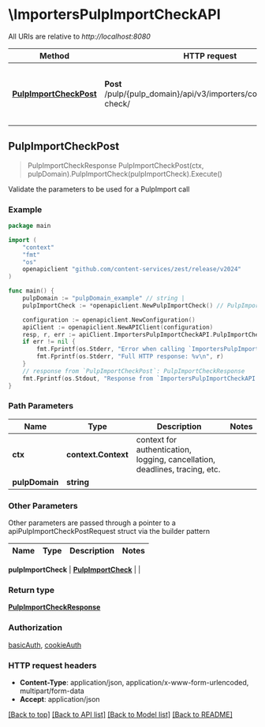# \ImportersPulpImportCheckAPI

All URIs are relative to *http://localhost:8080*

Method | HTTP request | Description
------------- | ------------- | -------------
[**PulpImportCheckPost**](ImportersPulpImportCheckAPI.md#PulpImportCheckPost) | **Post** /pulp/{pulp_domain}/api/v3/importers/core/pulp/import-check/ | Validate the parameters to be used for a PulpImport call



## PulpImportCheckPost

> PulpImportCheckResponse PulpImportCheckPost(ctx, pulpDomain).PulpImportCheck(pulpImportCheck).Execute()

Validate the parameters to be used for a PulpImport call



### Example

```go
package main

import (
	"context"
	"fmt"
	"os"
	openapiclient "github.com/content-services/zest/release/v2024"
)

func main() {
	pulpDomain := "pulpDomain_example" // string | 
	pulpImportCheck := *openapiclient.NewPulpImportCheck() // PulpImportCheck | 

	configuration := openapiclient.NewConfiguration()
	apiClient := openapiclient.NewAPIClient(configuration)
	resp, r, err := apiClient.ImportersPulpImportCheckAPI.PulpImportCheckPost(context.Background(), pulpDomain).PulpImportCheck(pulpImportCheck).Execute()
	if err != nil {
		fmt.Fprintf(os.Stderr, "Error when calling `ImportersPulpImportCheckAPI.PulpImportCheckPost``: %v\n", err)
		fmt.Fprintf(os.Stderr, "Full HTTP response: %v\n", r)
	}
	// response from `PulpImportCheckPost`: PulpImportCheckResponse
	fmt.Fprintf(os.Stdout, "Response from `ImportersPulpImportCheckAPI.PulpImportCheckPost`: %v\n", resp)
}
```

### Path Parameters


Name | Type | Description  | Notes
------------- | ------------- | ------------- | -------------
**ctx** | **context.Context** | context for authentication, logging, cancellation, deadlines, tracing, etc.
**pulpDomain** | **string** |  | 

### Other Parameters

Other parameters are passed through a pointer to a apiPulpImportCheckPostRequest struct via the builder pattern


Name | Type | Description  | Notes
------------- | ------------- | ------------- | -------------

 **pulpImportCheck** | [**PulpImportCheck**](PulpImportCheck.md) |  | 

### Return type

[**PulpImportCheckResponse**](PulpImportCheckResponse.md)

### Authorization

[basicAuth](../README.md#basicAuth), [cookieAuth](../README.md#cookieAuth)

### HTTP request headers

- **Content-Type**: application/json, application/x-www-form-urlencoded, multipart/form-data
- **Accept**: application/json

[[Back to top]](#) [[Back to API list]](../README.md#documentation-for-api-endpoints)
[[Back to Model list]](../README.md#documentation-for-models)
[[Back to README]](../README.md)

